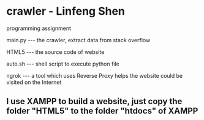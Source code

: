 # crawler - Linfeng Shen
programming assignment

main.py --- the crawler, extract data from stack overflow

HTML5 --- the source code of website

auto.sh --- shell script to execute python file

ngrok --- a tool which uses Reverse Proxy helps the website could be visited on the Internet

##  I use XAMPP to build a website, just copy the folder "HTML5" to the folder "htdocs" of XAMPP

